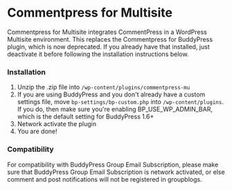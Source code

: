 Commentpress for Multisite
==========================

Commentpress for Multisite integrates CommentPress in a WordPress Multisite environment. This replaces the Commentpress for BuddyPress plugin, which is now deprecated. If you already have that installed, just deactivate it before following the installation instructions below.

### Installation

1. Unzip the .zip file into `/wp-content/plugins/commentpress-mu`
2. If you are using BuddyPress and you don't already have a custom settings file, move `bp-settings/bp-custom.php` into `/wp-content/plugins`. If you do, then make sure you're enabling BP_USE_WP_ADMIN_BAR, which is the default setting for BuddyPress 1.6+
3. Network activate the plugin
4. You are done!

### Compatibility

For compatibility with BuddyPress Group Email Subscription, please make sure that BuddyPress Group Email Subscription is network activated, or else comment and post notifications will not be registered in groupblogs.
